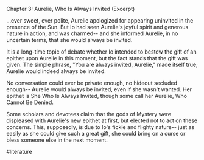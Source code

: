 Chapter 3: Aurelie, Who Is Always Invited (Excerpt)

...ever sweet, ever polite, Aurelie apologized for appearing uninvited in the presence of the Sun. But Io had seen Aurelie's joyful spirit and generous nature in action, and was charmed-- and she informed Aurelie, in no uncertain terms, that she would always be invited.

It is a long-time topic of debate whether Io intended to bestow the gift of an epithet upon Aurelie in this moment, but the fact stands that the gift was given. The simple phrase, "You are always invited, Aurelie," made itself true; Aurelie would indeed always be invited. 

No conversation could ever be private enough, no hideout secluded enough-- Aurelie would always be invited, even if she wasn't wanted. Her epithet is She Who Is Always Invited, though some call her Aurelie, Who Cannot Be Denied. 

Some scholars and devotees claim that the gods of Mystery were displeased with Aurelie's new epithet at first, but elected not to act on these concerns. This, supposedly, is due to Io's fickle and flighty nature-- just as easily as she could give such a great gift, she could bring on a curse or bless someone else in the next moment. 

#literature 
